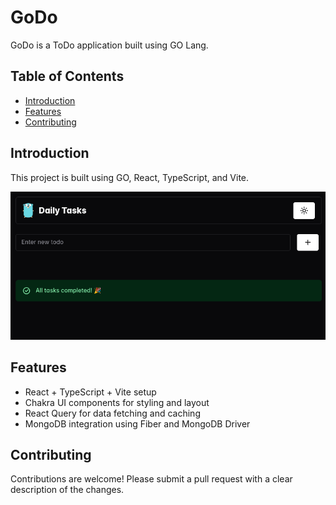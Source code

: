 # GoDo

GoDo is a ToDo application built using GO Lang.

## Table of Contents

- [Introduction](#introduction)
- [Features](#features)
- [Contributing](#contributing)

## Introduction

This project is built using GO, React, TypeScript, and Vite.

<div  align="center">
<div>
<img  src="client/public/Vite-React-TS.png"/>
</div>
</div>

## Features

- React + TypeScript + Vite setup
- Chakra UI components for styling and layout
- React Query for data fetching and caching
- MongoDB integration using Fiber and MongoDB Driver

## Contributing

Contributions are welcome! Please submit a pull request with a clear description of the changes.
